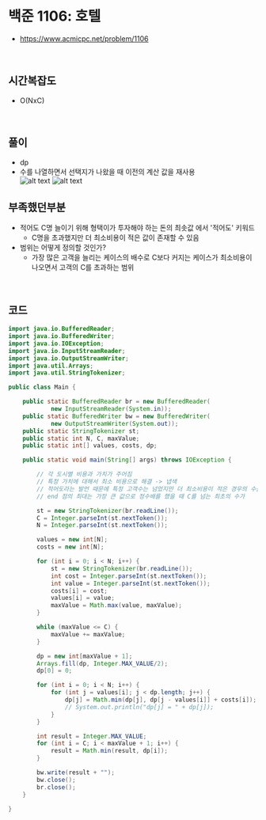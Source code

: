 # 백준 1106: 호텔

- https://www.acmicpc.net/problem/1106

<br>

## 시간복잡도

- O(NxC)

<br>

## 풀이

- dp
- 수를 나열하면서 선택지가 나왔을 때 이전의 계산 값을 재사용
  <br>
  ![alt text](image-2.png)
  ![alt text](image-3.png)
  <br>

## 부족했던부분

- 적어도 C명 늘이기 위해 형택이가 투자해야 하는 돈의 최솟값 에서 '적어도' 키워드
  - C명을 초과했지만 더 최소비용이 적은 값이 존재할 수 있음
- 범위는 어떻게 정의할 것인가?
  - 가장 많은 고객을 늘리는 케이스의 배수로 C보다 커지는 케이스가 최소비용이 나오면서 고객의 C를 초과하는 범위

<br>

## 코드

```java
import java.io.BufferedReader;
import java.io.BufferedWriter;
import java.io.IOException;
import java.io.InputStreamReader;
import java.io.OutputStreamWriter;
import java.util.Arrays;
import java.util.StringTokenizer;

public class Main {

	public static BufferedReader br = new BufferedReader(
			new InputStreamReader(System.in));
	public static BufferedWriter bw = new BufferedWriter(
			new OutputStreamWriter(System.out));
	public static StringTokenizer st;
	public static int N, C, maxValue;
	public static int[] values, costs, dp;

	public static void main(String[] args) throws IOException {

		// 각 도시별 비용과 가치가 주어짐
		// 특정 가치에 대해서 최소 비용으로 해결 -> 냅색
		// 적어도라는 발언 때문에 특정 고객수는 넘었지만 더 최소비용이 적은 경우의 수를 따져야한다.
		// end 점의 최대는 가장 큰 값으로 정수배를 했을 때 C를 넘는 최초의 수가

		st = new StringTokenizer(br.readLine());
		C = Integer.parseInt(st.nextToken());
		N = Integer.parseInt(st.nextToken());

		values = new int[N];
		costs = new int[N];

		for (int i = 0; i < N; i++) {
			st = new StringTokenizer(br.readLine());
			int cost = Integer.parseInt(st.nextToken());
			int value = Integer.parseInt(st.nextToken());
			costs[i] = cost;
			values[i] = value;
			maxValue = Math.max(value, maxValue);
		}

		while (maxValue <= C) {
			maxValue += maxValue;
		}

		dp = new int[maxValue + 1];
		Arrays.fill(dp, Integer.MAX_VALUE/2);
		dp[0] = 0;

		for (int i = 0; i < N; i++) {
			for (int j = values[i]; j < dp.length; j++) {
				dp[j] = Math.min(dp[j], dp[j - values[i]] + costs[i]);
				// System.out.println("dp[j] = " + dp[j]);
			}
		}

		int result = Integer.MAX_VALUE;
		for (int i = C; i < maxValue + 1; i++) {
			result = Math.min(result, dp[i]);
		}

		bw.write(result + "");
		bw.close();
		br.close();
	}

}
```

